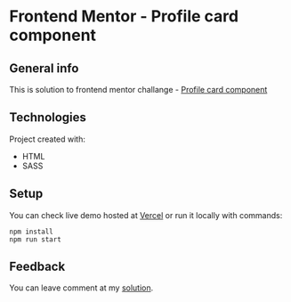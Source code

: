 # Frontend Mentor - Profile card component

## General info
This is solution to frontend mentor challange - [ Profile card component](https://www.frontendmentor.io/challenges/profile-card-component-cfArpWshJ)

## Technologies
Project created with:
* HTML
* SASS

## Setup
You can check live demo hosted at [Vercel](https://profile-card-component-gray.vercel.app/) or run it locally with commands:
```
npm install
npm run start
```

## Feedback
You can leave comment at my [solution](https://www.frontendmentor.io/solutions/html-with-sass-lgqFPa7hs).

